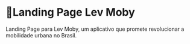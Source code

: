 # 🚗Landing Page Lev Moby
Landing Page para Lev Moby, um aplicativo que promete revolucionar a mobilidade urbana no Brasil.
